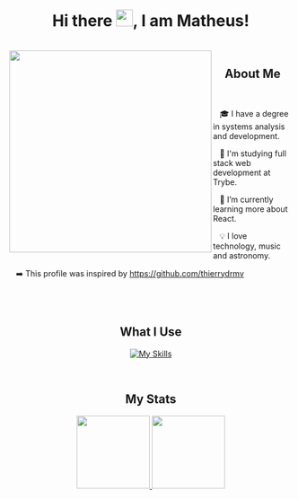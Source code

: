 <h1 align="center">Hi there <img src="https://raw.githubusercontent.com/MartinHeinz/MartinHeinz/master/wave.gif" width="30px" height="30px">, I am Matheus!</h1>
<br>

<img align = "left" height = "360px"  src = "https://github.com/matfbs/matfbs/blob/main/gif.gif?raw=true">
  <div align = "left">
  <h2 align = "center">About Me</h2>
    <br>

  &nbsp;&nbsp;&nbsp;🎓 I have a degree in systems analysis and development.
    
   &nbsp;&nbsp;&nbsp;💚 I'm studying full stack web development at Trybe.

   &nbsp;&nbsp;&nbsp;📝 I’m currently learning more about React.
    
   &nbsp;&nbsp;&nbsp;💡 I love technology, music and astronomy.
   
   &nbsp;&nbsp;&nbsp;➡️ This profile was inspired by https://github.com/thierrydrmv
</div>
<br>
<br>
<h2 align="center">What I Use</h2>
<div align="center">

  [![My Skills](https://skillicons.dev/icons?i=html,css,js,react,nodejs,py,selenium,jest,mysql,mongodb,git,vscode,linux,docker,heroku)](https://skillicons.dev)
    <br>
</div> 
<br>
<h2 align="center">My Stats</h2>
<div align="center">
  <a href="https://github.com/matfbs">
  <img height="130px" src="https://github-readme-stats.vercel.app/api?username=matfbs&show_icons=true&theme=dark&count_private=true&show_icons=true">
  <img height="130px" src="https://github-readme-stats.vercel.app/api/top-langs/?username=matfbs&layout=compact&theme=dark&count_private=true&show_icons=true">
</div>

